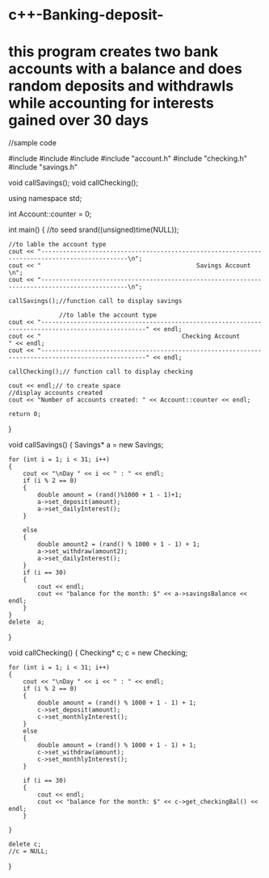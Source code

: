 # c++-Banking-deposit-

# this program creates two bank accounts with a balance and does random deposits and withdrawls while accounting for interests gained over 30 days

//sample code

#include <iostream>
#include <ctime>
#include <cstdlib>
#include "account.h"
#include "checking.h"
#include "savings.h"



void callSavings();
void callChecking();

using namespace std;

int Account::counter = 0;

int main()
{
	//to seed
	srand((unsigned)time(NULL));


	//to lable the account type
	cout << "----------------------------------------------------------------------------------------------\n";
	cout << "                                           Savings Account                                    \n";
	cout << "----------------------------------------------------------------------------------------------\n";

	callSavings();//function call to display savings
	
				  //to lable the account type
	cout << "---------------------------------------------------------------------------------------------------" << endl;
	cout << "                                       Checking Account                                            " << endl;
	cout << "---------------------------------------------------------------------------------------------------" << endl;

	callChecking();// function call to display checking

	cout << endl;// to create space
	//display accounts created
	cout << "Number of accounts created: " << Account::counter << endl;

	return 0;
}


void callSavings()
{
	Savings* a = new Savings;

	for (int i = 1; i < 31; i++)
	{
		cout << "\nDay " << i << " : " << endl;
		if (i % 2 == 0)
		{
			double amount = (rand()%1000 + 1 - 1)+1;
			a->set_deposit(amount);
			a->set_dailyInterest();
		}

		else
		{
			double amount2 = (rand() % 1000 + 1 - 1) + 1;
			a->set_withdraw(amount2);
			a->set_dailyInterest();
		}
		if (i == 30)
		{
			cout << endl;
			cout << "balance for the month: $" << a->savingsBalance << endl;
		}
	}
	delete  a;
}

void callChecking()
{
	Checking* c;
	c = new Checking;

	

	for (int i = 1; i < 31; i++)
	{
		cout << "\nDay " << i << " : " << endl;
		if (i % 2 == 0)
		{
			double amount = (rand() % 1000 + 1 - 1) + 1;
			c->set_deposit(amount);
			c->set_monthlyInterest();
		}
		else
		{
			double amount = (rand() % 1000 + 1 - 1) + 1;
			c->set_withdraw(amount);
			c->set_monthlyInterest();
		}

		if (i == 30)
		{
			cout << endl;
			cout << "balance for the month: $" << c->get_checkingBal() << endl;
		}
		
	}
	
	delete c;
	//c = NULL;

}
